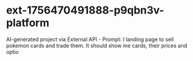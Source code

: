 # ext-1756470491888-p9qbn3v-platform
AI-generated project via External API - Prompt: I landing page to sell pokemon cards and trade them. It should show me cards, their prices and optio
